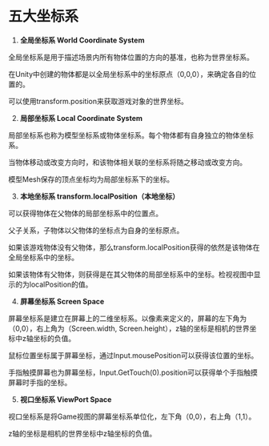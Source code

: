 # 五大坐标系

1. **全局坐标系 World Coordinate System** 

全局坐标系是用于描述场景内所有物体位置的方向的基准，也称为世界坐标系。

在Unity中创建的物体都是以全局坐标系中的坐标原点（0,0,0），来确定各自的位置的。

可以使用transform.position来获取游戏对象的世界坐标。

2. **局部坐标系 Local Coordinate System** 

局部坐标系也称为模型坐标系或物体坐标系。每个物体都有自身独立的物体坐标系。

当物体移动或改变方向时，和该物体相关联的坐标系将随之移动或改变方向。

模型Mesh保存的顶点坐标均为局部坐标系下的坐标。

3. **本地坐标系 transform.localPosition（本地坐标）**

可以获得物体在父物体的局部坐标系中的位置点。

父子关系，子物体以父物体的坐标点为自身的坐标原点。

如果该游戏物体没有父物体，那么transform.localPosition获得的依然是该物体在全局坐标系中的坐标。

如果该物体有父物体，则获得是在其父物体的局部坐标系中的坐标。检视视图中显示的为localPosition的值。

4. **屏幕坐标系 Screen Space** 

屏幕坐标系是建立在屏幕上的二维坐标系。以像素来定义的，屏幕的左下角为（0,0），右上角为（Screen.width, Screen.height），z轴的坐标是相机的世界坐标中z轴坐标的负值。

 鼠标位置坐标属于屏幕坐标，通过Input.mousePosition可以获得该位置的坐标。 

手指触摸屏幕也为屏幕坐标，Input.GetTouch(0).position可以获得单个手指触摸屏幕时手指的坐标。

5. **视口坐标系 ViewPort Space**

视口坐标系是将Game视图的屏幕坐标系单位化，左下角（0,0），右上角（1,1）。

z轴的坐标是相机的世界坐标中z轴坐标的负值。
